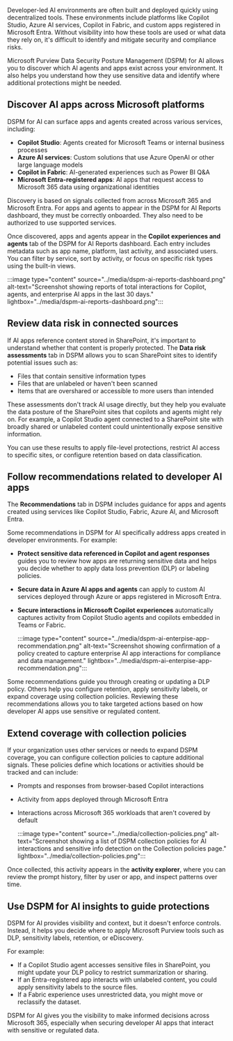 Developer-led AI environments are often built and deployed quickly using decentralized tools. These environments include platforms like Copilot Studio, Azure AI services, Copilot in Fabric, and custom apps registered in Microsoft Entra. Without visibility into how these tools are used or what data they rely on, it's difficult to identify and mitigate security and compliance risks.

Microsoft Purview Data Security Posture Management (DSPM) for AI allows you to discover which AI agents and apps exist across your environment. It also helps you understand how they use sensitive data and identify where additional protections might be needed.

## Discover AI apps across Microsoft platforms

DSPM for AI can surface apps and agents created across various services, including:

- **Copilot Studio**: Agents created for Microsoft Teams or internal business processes
- **Azure AI services**: Custom solutions that use Azure OpenAI or other large language models
- **Copilot in Fabric**: AI-generated experiences such as Power BI Q\&A
- **Microsoft Entra-registered apps**: AI apps that request access to Microsoft 365 data using organizational identities

Discovery is based on signals collected from across Microsoft 365 and Microsoft Entra. For apps and agents to appear in the DSPM for AI Reports dashboard, they must be correctly onboarded. They also need to be authorized to use supported services.

Once discovered, apps and agents appear in the **Copilot experiences and agents** tab of the DSPM for AI Reports dashboard. Each entry includes metadata such as app name, platform, last activity, and associated users. You can filter by service, sort by activity, or focus on specific risk types using the built-in views.

:::image type="content" source="../media/dspm-ai-reports-dashboard.png" alt-text="Screenshot showing reports of total interactions for Copilot, agents, and enterprise AI apps in the last 30 days." lightbox="../media/dspm-ai-reports-dashboard.png":::

## Review data risk in connected sources

If AI apps reference content stored in SharePoint, it's important to understand whether that content is properly protected. The **Data risk assessments** tab in DSPM allows you to scan SharePoint sites to identify potential issues such as:

- Files that contain sensitive information types
- Files that are unlabeled or haven't been scanned
- Items that are overshared or accessible to more users than intended

These assessments don't track AI usage directly, but they help you evaluate the data posture of the SharePoint sites that copilots and agents might rely on. For example, a Copilot Studio agent connected to a SharePoint site with broadly shared or unlabeled content could unintentionally expose sensitive information.

You can use these results to apply file-level protections, restrict AI access to specific sites, or configure retention based on data classification.

## Follow recommendations related to developer AI apps

The **Recommendations** tab in DSPM includes guidance for apps and agents created using services like Copilot Studio, Fabric, Azure AI, and Microsoft Entra.

Some recommendations in DSPM for AI specifically address apps created in developer environments. For example:

- **Protect sensitive data referenced in Copilot and agent responses** guides you to review how apps are returning sensitive data and helps you decide whether to apply data loss prevention (DLP) or labeling policies.
- **Secure data in Azure AI apps and agents** can apply to custom AI services deployed through Azure or apps registered in Microsoft Entra.
- **Secure interactions in Microsoft Copilot experiences** automatically captures activity from Copilot Studio agents and copilots embedded in Teams or Fabric.

   :::image type="content" source="../media/dspm-ai-enterpise-app-recommendation.png" alt-text="Screenshot showing confirmation of a policy created to capture enterprise AI app interactions for compliance and data management." lightbox="../media/dspm-ai-enterpise-app-recommendation.png":::

Some recommendations guide you through creating or updating a DLP policy. Others help you configure retention, apply sensitivity labels, or expand coverage using collection policies. Reviewing these recommendations allows you to take targeted actions based on how developer AI apps use sensitive or regulated content.

## Extend coverage with collection policies

If your organization uses other services or needs to expand DSPM coverage, you can configure collection policies to capture additional signals. These policies define which locations or activities should be tracked and can include:

- Prompts and responses from browser-based Copilot interactions
- Activity from apps deployed through Microsoft Entra
- Interactions across Microsoft 365 workloads that aren't covered by default

   :::image type="content" source="../media/collection-policies.png" alt-text="Screenshot showing a list of DSPM collection policies for AI interactions and sensitive info detection on the Collection policies page." lightbox="../media/collection-policies.png":::

Once collected, this activity appears in the **activity explorer**, where you can review the prompt history, filter by user or app, and inspect patterns over time.

## Use DSPM for AI insights to guide protections

DSPM for AI provides visibility and context, but it doesn't enforce controls. Instead, it helps you decide where to apply Microsoft Purview tools such as DLP, sensitivity labels, retention, or eDiscovery.

For example:

- If a Copilot Studio agent accesses sensitive files in SharePoint, you might update your DLP policy to restrict summarization or sharing.
- If an Entra-registered app interacts with unlabeled content, you could apply sensitivity labels to the source files.
- If a Fabric experience uses unrestricted data, you might move or reclassify the dataset.

DSPM for AI gives you the visibility to make informed decisions across Microsoft 365, especially when securing developer AI apps that interact with sensitive or regulated data.
